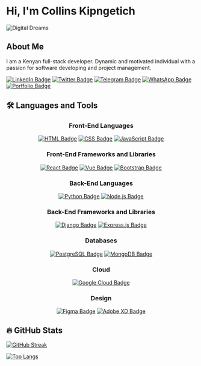 # Hi, I'm Collins Kipngetich

![Digital Dreams](https://images.freeimages.com/images/large-previews/f94/digital-dreams-1155914.jpg)

## About Me
I am a Kenyan full-stack developer. Dynamic and motivated individual with a passion for software developing and project management.

[![LinkedIn Badge](https://img.shields.io/badge/-LinkedIn-blue?style=flat&logo=Linkedin&logoColor=white)](https://www.linkedin.com/in/collins-kipngetich-5415322a1/)
[![Twitter Badge](https://img.shields.io/badge/-Twitter-blue?style=flat&logo=Twitter&logoColor=white)](https://https://x.com/collinskip3311)
[![Telegram Badge](https://img.shields.io/badge/-Telegram-blue?style=flat&logo=Telegram&logoColor=white)](https://t.me/YOUR-TELEGRAM-USERNAME)
[![WhatsApp Badge](https://img.shields.io/badge/-WhatsApp-green?style=flat&logo=WhatsApp&logoColor=white)](https://wa.me/+254758913660)
[![Portfolio Badge](https://img.shields.io/badge/-Portfolio-blue?style=flat&logo=Internet-Explorer&logoColor=white)](https://YOUR-PORTFOLIO-URL)

## 🛠️ Languages and Tools

<div align="center">

### Front-End Languages
[![HTML Badge](https://img.shields.io/badge/-HTML-orange?style=flat&logo=HTML5&logoColor=white)](https://developer.mozilla.org/en-US/docs/Web/HTML)
[![CSS Badge](https://img.shields.io/badge/-CSS-blue?style=flat&logo=CSS3&logoColor=white)](https://developer.mozilla.org/en-US/docs/Web/CSS)
[![JavaScript Badge](https://img.shields.io/badge/-JavaScript-yellow?style=flat&logo=JavaScript&logoColor=white)](https://developer.mozilla.org/en-US/docs/Web/JavaScript)

### Front-End Frameworks and Libraries
[![React Badge](https://img.shields.io/badge/-React-blue?style=flat&logo=React&logoColor=white)](https://reactjs.org/)
[![Vue Badge](https://img.shields.io/badge/-Vue.js-green?style=flat&logo=Vue.js&logoColor=white)](https://vuejs.org/)
[![Bootstrap Badge](https://img.shields.io/badge/-Bootstrap-purple?style=flat&logo=Bootstrap&logoColor=white)](https://getbootstrap.com/)

### Back-End Languages
[![Python Badge](https://img.shields.io/badge/-Python-blue?style=flat&logo=Python&logoColor=white)](https://www.python.org/)
[![Node.js Badge](https://img.shields.io/badge/-Node.js-green?style=flat&logo=Node.js&logoColor=white)](https://nodejs.org/)

### Back-End Frameworks and Libraries
[![Django Badge](https://img.shields.io/badge/-Django-green?style=flat&logo=Django&logoColor=white)](https://www.djangoproject.com/)
[![Express.js Badge](https://img.shields.io/badge/-Express.js-black?style=flat&logo=Express&logoColor=white)](https://expressjs.com/)

### Databases
[![PostgreSQL Badge](https://img.shields.io/badge/-PostgreSQL-blue?style=flat&logo=PostgreSQL&logoColor=white)](https://www.postgresql.org/)
[![MongoDB Badge](https://img.shields.io/badge/-MongoDB-green?style=flat&logo=MongoDB&logoColor=white)](https://www.mongodb.com/)

### Cloud
[![Google Cloud Badge](https://img.shields.io/badge/-Google_Cloud-blue?style=flat&logo=GoogleCloud&logoColor=white)](https://cloud.google.com/)

### Design
[![Figma Badge](https://img.shields.io/badge/-Figma-blue?style=flat&logo=Figma&logoColor=white)](https://www.figma.com/)
[![Adobe XD Badge](https://img.shields.io/badge/-Adobe_XD-purple?style=flat&logo=AdobeXD&logoColor=white)](https://www.adobe.com/products/xd.html)

</div>

## 🔥 GitHub Stats

[![GitHub Streak](https://github-readme-streak-stats.herokuapp.com/?user=COLLINSKIPNGETICH)](https://git.io/streak-stats)

[![Top Langs](https://github-readme-stats.vercel.app/api/top-langs/?username=COLLINSKIPNGETICH&layout=compact)](https://github.com/anuraghazra/github-readme-stats)


